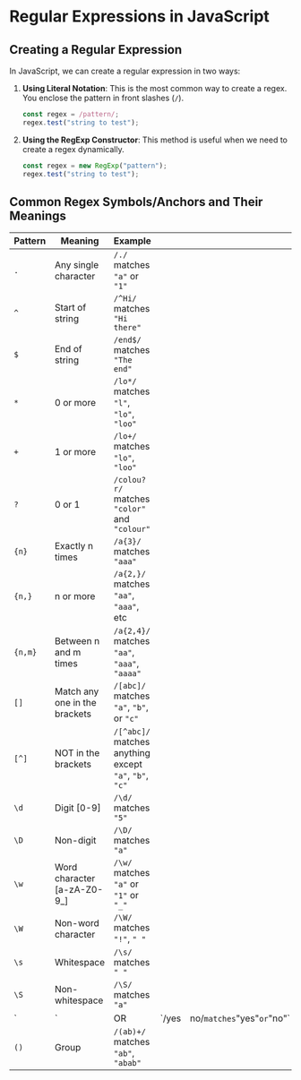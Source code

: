 # **Regular Expressions in JavaScript**

## **Creating a Regular Expression**

In JavaScript, we can create a regular expression in two ways:

1. **Using Literal Notation**: This is the most common way to create a regex. You enclose the pattern in front slashes (`/`).

   ```javascript
   const regex = /pattern/;
   regex.test("string to test");
   ```

2. **Using the RegExp Constructor**: This method is useful when we need to create a regex dynamically.

   ```javascript
   const regex = new RegExp("pattern");
   regex.test("string to test");
   ```

## **Common Regex Symbols/Anchors and Their Meanings**

| Pattern | Meaning                       | Example                                                |       |                            |
| ------- | ----------------------------- | ------------------------------------------------------ | ----- | -------------------------- |
| `.`     | Any single character          | `/./` matches `"a"` or `"1"`                           |       |                            |
| `^`     | Start of string               | `/^Hi/` matches `"Hi there"`                           |       |                            |
| `$`     | End of string                 | `/end$/` matches `"The end"`                           |       |                            |
| `*`     | 0 or more                     | `/lo*/` matches `"l"`, `"lo"`, `"loo"`                 |       |                            |
| `+`     | 1 or more                     | `/lo+/` matches `"lo"`, `"loo"`                        |       |                            |
| `?`     | 0 or 1                        | `/colou?r/` matches `"color"` and `"colour"`           |       |                            |
| `{n}`   | Exactly n times               | `/a{3}/` matches `"aaa"`                               |       |                            |
| `{n,}`  | n or more                     | `/a{2,}/` matches `"aa"`, `"aaa"`, etc                 |       |                            |
| `{n,m}` | Between n and m times         | `/a{2,4}/` matches `"aa"`, `"aaa"`, `"aaaa"`           |       |                            |
| `[]`    | Match any one in the brackets | `/[abc]/` matches `"a"`, `"b"`, or `"c"`               |       |                            |
| `[^]`   | NOT in the brackets           | `/[^abc]/` matches anything except `"a"`, `"b"`, `"c"` |       |                            |
| `\d`    | Digit [0-9]                   | `/\d/` matches `"5"`                                   |       |                            |
| `\D`    | Non-digit                     | `/\D/` matches `"a"`                                   |       |                            |
| `\w`    | Word character [a-zA-Z0-9_]   | `/\w/` matches `"a"` or `"1"` or `"_"`                 |       |                            |
| `\W`    | Non-word character            | `/\W/` matches `"!"`, `" "`                            |       |                            |
| `\s`    | Whitespace                    | `/\s/` matches `" "`                                   |       |                            |
| `\S`    | Non-whitespace                | `/\S/` matches `"a"`                                   |       |                            |
| `       | `                             | OR                                                     | `/yes | no/`matches`"yes"`or`"no"` |
| `()`    | Group                         | `/(ab)+/` matches `"ab"`, `"abab"`                     |       |                            |
